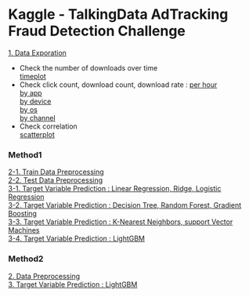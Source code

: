 # Kaggle - TalkingData AdTracking Fraud Detection Challenge

[1. Data Exporation](01_Data_Exporation.py) <br>
- Check the number of downloads over time <br>
  [timeplot](graph/sample_timeplot.png) <br>
- Check click count, download count, download rate :
  [per hour](graph/sample_barplot_hour.png) <br>
  [by app](graph/sample_barplot_app.png) <br>
  [by device](graph/sample_barplot_device.png) <br>
  [by os](graph/sample_barplot_os.png) <br>
  [by channel](graph/sample_barplot_channel.png) <br>
- Check correlation <br>
  [scatterplot](graph/sample_scatterplot.png) <br>

### Method1
[2-1. Train Data Preprocessing](method1_02_1_Train_Data_Preprocessing.py) <br>
[2-2. Test Data Preprocessing](method1_02_2_Test_Data_Preprocessing.py) <br>
[3-1. Target Variable Prediction : Linear Regression, Ridge, Logistic Regression](method1_03_1_Target_Variable_Prediction.py) <br>
[3-2. Target Variable Prediction : Decision Tree, Random Forest, Gradient Boosting](method1_03_2_Target_Variable_Prediction.py) <br>
[3-3. Target Variable Prediction : K-Nearest Neighbors, support Vector Machines](method1_03_3_Target_Variable_Prediction.py) <br>
[3-4. Target Variable Prediction : LightGBM](method1_03_4_Target_Variable_Prediction.py) <br>

### Method2
[2. Data Preprocessing](method2_02_Data_Preprocessing.py) <br>
[3. Target Variable Prediction : LightGBM](method2_03_Target_Variable_Prediction.py) <br>
